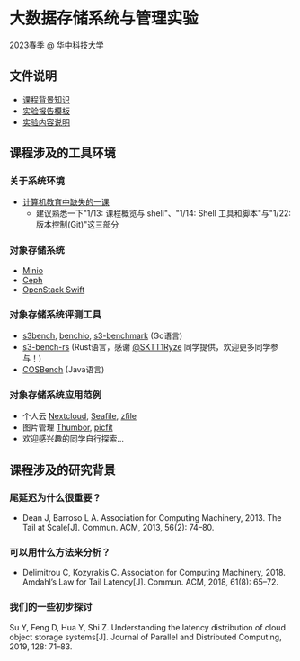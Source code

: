# 大数据存储系统与管理实验

2023春季 @ 华中科技大学

## 文件说明

- [课程背景知识](bigdata-storage-experiment.pptx)
- [实验报告模板](report-template.doc)
- [实验内容说明](https://github.com/cs-course/obs-tutorial)

## 课程涉及的工具环境

### 关于系统环境

- [计算机教育中缺失的一课](https://missing-semester-cn.github.io/)
  - 建议熟悉一下"1/13: 课程概览与 shell"、"1/14: Shell 工具和脚本"与"1/22: 版本控制(Git)"这三部分

### 对象存储系统

- [Minio](https://minio.io/)
- [Ceph](https://ceph.com/)
- [OpenStack Swift](http://www.openstack.org/software/releases/ocata/components/swift)

### 对象存储系统评测工具

- [s3bench](https://github.com/igneous-systems/s3bench), [benchio](https://github.com/giacomoguiulfo/benchio), [s3-benchmark](https://github.com/chinglinwen/s3-benchmark) (Go语言)
- [s3-bench-rs](https://github.com/SKTT1Ryze/s3-bench-rs) (Rust语言，感谢 [@SKTT1Ryze](https://github.com/SKTT1Ryze) 同学提供，欢迎更多同学参与！)
- [COSBench](https://github.com/intel-cloud/cosbench) (Java语言)

### 对象存储系统应用范例

- 个人云 [Nextcloud](https://github.com/nextcloud), [Seafile](https://www.seafile.com/home/), [zfile](https://github.com/zhaojun1998/zfile)
- 图片管理 [Thumbor](http://thumbor.org/), [picfit](https://github.com/thoas/picfit)
- 欢迎感兴趣的同学自行探索...

## 课程涉及的研究背景

### 尾延迟为什么很重要？

- Dean J, Barroso L A. Association for Computing Machinery, 2013. The Tail at Scale[J]. Commun. ACM, 2013, 56(2): 74–80.

### 可以用什么方法来分析？

- Delimitrou C, Kozyrakis C. Association for Computing Machinery, 2018. Amdahl’s Law for Tail Latency[J]. Commun. ACM, 2018, 61(8): 65–72.

### 我们的一些初步探讨

Su Y, Feng D, Hua Y, Shi Z. Understanding the latency distribution of cloud object storage systems[J]. Journal of Parallel and Distributed Computing, 2019, 128: 71–83.
